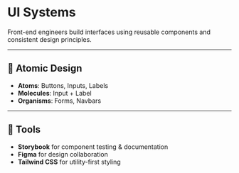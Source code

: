# UI Systems

Front-end engineers build interfaces using reusable components and consistent design principles.

---

## 🌟 Atomic Design

- **Atoms**: Buttons, Inputs, Labels
- **Molecules**: Input + Label
- **Organisms**: Forms, Navbars

---

## 🔧 Tools

- **Storybook** for component testing & documentation
- **Figma** for design collaboration
- **Tailwind CSS** for utility-first styling
